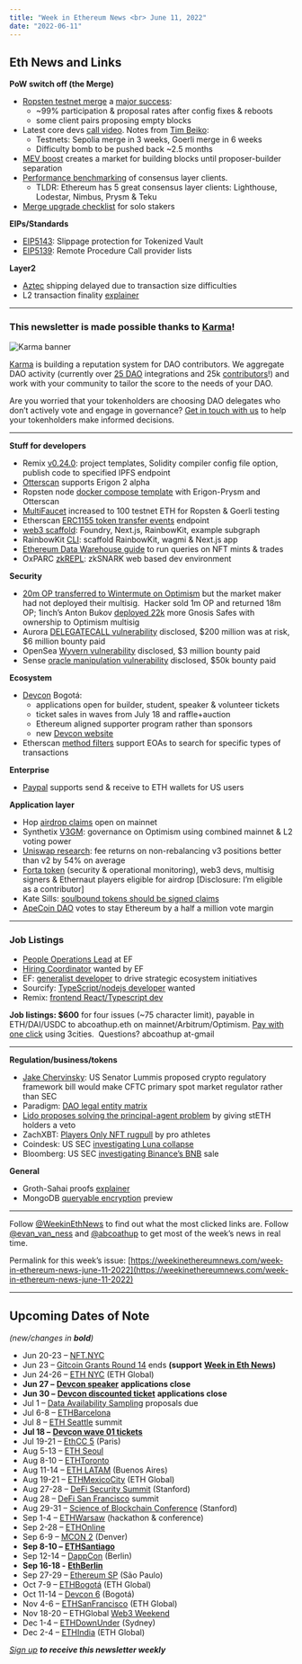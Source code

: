 ```yaml
---
title: "Week in Ethereum News <br> June 11, 2022"
date: "2022-06-11"
---
```


## **Eth News and Links**

**PoW switch off (the Merge)**

- [Ropsten testnet merge](https://twitter.com/parithosh_j/status/1534653280147718148) a [major success](https://twitter.com/dannyryan/status/1534928763057631232):
    - ~99% participation & proposal rates after config fixes & reboots
    - some client pairs proposing empty blocks
- Latest core devs [call video](https://www.youtube.com/watch?v=dByC5Bw8DvU&t=470s). Notes from [Tim Beiko](https://twitter.com/TimBeiko/status/1535310908997570560):
    - Testnets: Sepolia merge in 3 weeks, Goerli merge in 6 weeks
    - Difficulty bomb to be pushed back ~2.5 months
- [MEV boost](https://writings.flashbots.net/writings/why-run-mevboost/) creates a market for building blocks until proposer-builder separation
- [Performance benchmarking](https://medium.com/@migalabs/analysis-of-ethereum-2-consensus-clients-dfede8e0145e) of consensus layer clients.
    - TLDR: Ethereum has 5 great consensus layer clients: Lighthouse, Lodestar, Nimbus, Prysm & Teku
- [Merge upgrade checklist](https://www.coincashew.com/coins/overview-eth/ethereum-merge-upgrade-checklist-for-home-stakers-and-validators) for solo stakers

**EIPs/Standards**

- [EIP5143](https://github.com/ethereum/EIPs/pull/5143/files): Slippage protection for Tokenized Vault
- [EIP5139](https://github.com/ethereum/EIPs/pull/5139/files): Remote Procedure Call provider lists

**Layer2**

- [Aztec](https://twitter.com/aztecnetwork/status/1535024615969263616) shipping delayed due to transaction size difficulties
- L2 transaction finality [explainer](https://twitter.com/bkiepuszewski/status/1533347284817174528)

* * *

### **This newsletter is made possible thanks to** [**Karma**](https://www.showkarma.xyz/)**!**

![Karma banner](https://weekinethereumnews.com/wp-content/uploads/2022/06/wie-karma-banner-1024x341.png)

[](https://substackcdn.com/image/fetch/f_auto,q_auto:good,fl_progressive:steep/https%3A%2F%2Fbucketeer-e05bbc84-baa3-437e-9518-adb32be77984.s3.amazonaws.com%2Fpublic%2Fimages%2Ffdf97a4e-d7f7-4229-bdf8-cf481e04240a_1500x500.png)

[Karma](http://www.showkarma.xyz/) is building a reputation system for DAO contributors. We aggregate DAO activity (currently over [25 DAO](http://www.showkarma.xyz/daos) integrations and 25k [contributors](http://www.showkarma.xyz/#search-profile)!) and work with your community to tailor the score to the needs of your DAO. 

Are you worried that your tokenholders are choosing DAO delegates who don’t actively vote and engage in governance? [Get in touch with us](https://docs.google.com/forms/d/e/1FAIpQLSdyJGG1CK2mzU0jc8FgDaeJyv-zzn6BeSOavfIh3UqeJWiZnA/viewform) to help your tokenholders make informed decisions.

* * *

**Stuff for developers**

- Remix [v0.24.0](https://medium.com/remix-ide/remix-0-24-0-release-4baf7361d1fc): project templates, Solidity compiler config file option, publish code to specified IPFS endpoint
- [Otterscan](https://twitter.com/wmitsuda/status/1533640148444925952) supports Erigon 2 alpha
- Ropsten node [docker compose template](https://gist.github.com/wmitsuda/ce2f5744fffcf90ddf8f07f032d3319c) with Erigon-Prysm and Otterscan 
- [MultiFaucet](https://faucet.paradigm.xyz/) increased to 100 testnet ETH for Ropsten & Goerli testing
- Etherscan [ERC1155 token transfer events](https://twitter.com/etherscan/status/1534141366590373888) endpoint
- [web3 scaffold](https://github.com/holic/web3-scaffold#readme): Foundry, Next.js, RainbowKit, example subgraph
- RainbowKit [CLI](https://twitter.com/markdalgleish/status/1533980822554177541): scaffold RainbowKit, wagmi & Next.js app
- [Ethereum Data Warehouse guide](https://tokenflow.live/blog/user-guide) to run queries on NFT mints & trades
- OxPARC [zkREPL](https://0xparc.org/blog/zkrepl): zkSNARK web based dev environment

**Security**

- [20m OP transferred to Wintermute on Optimism](https://gov.optimism.io/t/message-to-optimism-community-from-wintermute/2595) but the market maker had not deployed their multisig.  Hacker sold 1m OP and returned 18m OP; 1inch’s Anton Bukov [deployed 22k](https://twitter.com/k06a/status/1534849386819334145) more Gnosis Safes with ownership to Optimism multisig
- Aurora [DELEGATECALL vulnerability](https://aurora.dev/blog/aurora-mitigates-its-inflation-vulnerability) disclosed, $200 million was at risk, $6 million bounty paid
- OpenSea [Wyvern vulnerability](https://nft.mirror.xyz/VdF3BYwuzXgLrJglw5xF6CHcQfAVbqeJVtueCr4BUzs) disclosed, $3 million bounty paid
- Sense [oracle manipulation vulnerability](https://medium.com/sensefinance/disclosure-fixing-a-critical-bug-in-the-sense-space-oracle-42a0bed65bc2) disclosed, $50k bounty paid

**Ecosystem**

- [Devcon](https://blog.ethereum.org/2022/06/06/devcon-vi-details/) Bogotá:
    - applications open for builder, student, speaker & volunteer tickets 
    - ticket sales in waves from July 18 and raffle+auction 
    - Ethereum aligned supporter program rather than sponsors 
    - new [Devcon website](https://devcon.org/)
- Etherscan [method filters](https://twitter.com/etherscan/status/1533778322551115776) support EOAs to search for specific types of transactions

**Enterprise**

- [Paypal](https://newsroom.paypal-corp.com/2022-06-07-PayPal-Users-Can-Now-Transfer-Send-and-Receive-Bitcoin-Ethereum-Bitcoin-Cash-and-Litecoin) supports send & receive to ETH wallets for US users

**Application layer**

- Hop [airdrop claims](https://twitter.com/HopProtocol/status/1534963591698427909) open on mainnet
- Synthetix [V3GM](https://blog.synthetix.io/v3gm/): governance on Optimism using combined mainnet & L2 voting power
- [Uniswap research](https://uniswap.org/blog/fee-returns): fee returns on non-rebalancing v3 positions better than v2 by 54% on average
- [Forta token](https://forta.org/blog/fort-airdrop/) (security & operational monitoring), web3 devs, multisig signers & Ethernaut players eligible for airdrop \[Disclosure: I’m eligible as a contributor\]
- Kate Sills: [soulbound tokens should be signed claims](https://katelynsills.com/blockchain/soulbound-tokens/)
- [ApeCoin DAO](https://snapshot.org/#/apecoin.eth/proposal/0x367eecaffc20976a4f913154eceb61279793b06ac0ad93ab948d2d3b207ff860) votes to stay Ethereum by a half a million vote margin

* * *

### **Job Listings**

- [People Operations Lead](https://jobs.lever.co/ethereumfoundation/8046bbe5-6343-4ecf-8296-37dc2a5bf915?lever-origin=applied&lever-source%5B%5D=Week%20in%20Ethereum) at EF
- [Hiring Coordinator](https://jobs.lever.co/ethereumfoundation/7f5bf10b-ea68-4364-a378-e34ae345a212?lever-origin=applied&lever-source%5B%5D=Week%20in%20Ethereum) wanted by EF
- EF: [generalist developer](https://jobs.lever.co/ethereumfoundation/6b80a26f-7db3-4415-8339-a3543a967998?lever-origin=applied&lever-source%5B%5D=Week%20in%20Ethereum) to drive strategic ecosystem initiatives
- Sourcify: [TypeScript/nodejs developer](https://jobs.lever.co/ethereumfoundation/db85cf1d-6ffd-42a6-8f0d-f5a91c6ddf4a?lever-origin=applied&lever-source%5B%5D=Week%20in%20Ethereum) wanted
- Remix: [frontend React/Typescript dev](https://jobs.lever.co/ethereumfoundation/2c293808-48ed-4994-b0e0-14a8986e6ff3)

**Job listings: $600** for four issues (~75 character limit), payable in ETH/DAI/USDC to abcoathup.eth on mainnet/Arbitrum/Optimism. [Pay with one click](https://3cities.xyz/#/pay?c=H4sIAHqco2IAAyXOMU6EQBSA4atMqVbAgGjJuqzGmI3JrrHcDMODnQAz5L03ERsTLey9gtJop8bGUk-xt5HE4m-__A_vPbreEZRZjQAdWH58ZZeVJQLR7iAYQglFKeNYVipJ0mQR5EWYSpCRnB_F4fEijZPopJqFz5v-Z9xg3_-O1jHsTq8BGmGsyHkLCL4TS7ghce4KcWGIja1F5XDKozBEHkjs3aWJ0FuFSjOgaE1neP-jdbXRqs2IgNdGN4AvV6v5t-qct5zRzNRL3xWAZzCsGCf3LRgiqWV8GASfxKgY6ttLhGq6sBro_otdA_afygfdejLO0tM4qes_d-LI2xABAAA) using 3cities.  Questions? abcoathup at-gmail

* * *

**Regulation/business/tokens**

- [Jake Chervinsky](https://twitter.com/jchervinsky/status/1534158129331589123): US Senator Lummis proposed crypto regulatory framework bill would make CFTC primary spot market regulator rather than SEC
- Paradigm: [DAO legal entity matrix](https://daos.paradigm.xyz/)
- [Lido proposes solving the principal-agent problem](https://research.lido.fi/t/ldo-steth-dual-governance/2382) by giving stETH holders a veto
- ZachXBT: [Players Only NFT rugpull](https://twitter.com/zachxbt/status/1534537264637825024) by pro athletes
- Coindesk: US SEC [investigating Luna collapse](https://www.coindesk.com/policy/2022/06/09/sec-investigating-company-behind-terrausd-stablecoin-report/)
- Bloomberg: US SEC [investigating Binance’s BNB](https://www.bloomberg.com/news/articles/2022-06-06/us-probes-binance-over-token-that-is-now-world-s-fifth-largest) sale

**General**

- Groth-Sahai proofs [explainer](https://crypto.ethereum.org/blog/groth-sahai-blogpost)
- MongoDB [queryable encryption](https://www.mongodb.com/blog/post/mongodb-releases-queryable-encryption-preview) preview

* * *

Follow [@WeekinEthNews](https://twitter.com/WeekInEthNews) to find out what the most clicked links are. Follow [@evan\_van\_ness](https://twitter.com/evan_van_ness) and [@abcoathup](https://twitter.com/abcoathup) to get most of the week’s news in real time.

Permalink for this week’s issue: [https://weekinethereumnews.com/week-in-ethereum-news-june-11-2022](https://weekinethereumnews.com/week-in-ethereum-news-june-11-2022)

* * *

## **Upcoming Dates of Note**

_(new/changes in_ **_bold_**_)_

- Jun 20-23 – [NFT.NYC](https://www.nft.nyc/)
- Jun 23 – [Gitcoin Grants Round 14](https://gitcoin.co/grants/) ends **(support** [**Week in Eth News**](https://gitcoin.co/grants/2785/week-in-ethereum-news)**)**
- Jun 24-26 – [ETH NYC](https://nyc.ethglobal.co/) (ETH Global)
- **Jun 27 –** [**Devcon speaker**](https://devcon.org/en/applications/) **applications close**
- **Jun 30 –** [**Devcon discounted ticket**](https://devcon.org/en/tickets/) **applications close**
- Jul 1 – [Data Availability Sampling](https://github.com/ethereum/requests-for-proposals/blob/master/open-rfps/das.md) proposals due
- Jul 6-8 – [ETHBarcelona](https://ethbarcelona.com/)
- Jul 8 – [ETH Seattle](https://2022.ethseattle.org/) summit
- **Jul 18 –** [**Devcon wave 01 tickets**](https://devcon.org/en/tickets/)
- Jul 19-21 – [EthCC 5](https://ethcc.io/) (Paris)
- Aug 5-13 – [ETH Seoul](https://2022.ethseoul.org/)
- Aug 8-10 – [ETHToronto](https://www.ethtoronto.ca/)
- Aug 11-14 – [ETH LATAM](https://twitter.com/ethlatam/status/1524146640474587137) (Buenos Aires)
- Aug 19-21 – [ETHMexicoCity](https://mexico.ethglobal.com/) (ETH Global)
- Aug 27-28 – [DeFi Security Summit](https://defisecuritysummit.org/) (Stanford)
- Aug 28 – [DeFi San Francisco](https://2022.defi-sf.com/) summit
- Aug 29-31 – [Science of Blockchain Conference](https://cbr.stanford.edu/sbc22/) (Stanford)
- Sep 1-4 – [ETHWarsaw](https://ethwarsaw.dev/) (hackathon & conference)
- Sep 2-28 – [ETHOnline](https://online.ethglobal.com/')
- Sep 6-9 – [MCON 2](https://www.mcon.fun/) (Denver)
- **Sep 8-10 –** [**ETHSantiago**](https://twitter.com/EthereumStgo)
- Sep 12-14 – [DappCon](https://www.dappcon.io/) (Berlin)
- **Sep 16-18 -** [**EthBerlin**](https://ethberlin.ooo/)
- Sep 27-29 – [Ethereum SP](https://twitter.com/Ethereum_Brasil/status/1530320916667895808) (São Paulo)
- Oct 7-9 – [ETHBogotá](https://bogota.ethglobal.com/) (ETH Global)
- Oct 11-14 – [Devcon 6](https://blog.ethereum.org/2022/02/18/colombia-in-2022-redux/) (Bogotá)
- Nov 4-6 – [ETHSanFrancisco](https://sf.ethglobal.com/) (ETH Global)
- Nov 18-20 – ETHGlobal [Web3 Weekend](https://web3weekend.ethglobal.com/)
- Dec 1-4 – [ETHDownUnder](https://ethdownunder.com/) (Sydney)
- Dec 2-4 – [ETHIndia](https://ethindia.co/) (ETH Global)

[_Sign up_](https://weekinethereum.substack.com/subscribe#about) **_to receive this newsletter weekly_**
